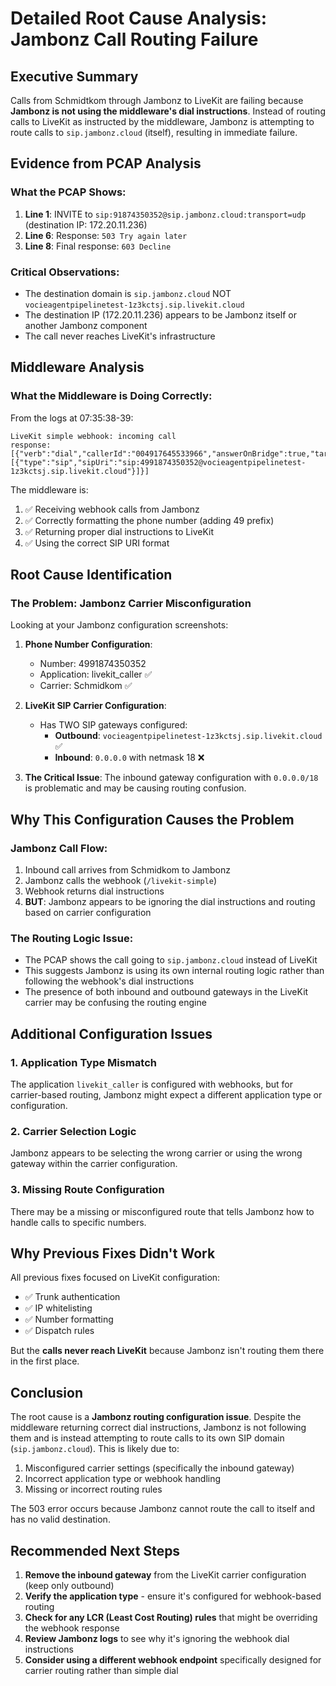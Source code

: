 # Detailed Root Cause Analysis: Jambonz Call Routing Failure

## Executive Summary

Calls from Schmidtkom through Jambonz to LiveKit are failing because **Jambonz is not using the middleware's dial instructions**. Instead of routing calls to LiveKit as instructed by the middleware, Jambonz is attempting to route calls to `sip.jambonz.cloud` (itself), resulting in immediate failure.

## Evidence from PCAP Analysis

### What the PCAP Shows:
1. **Line 1**: INVITE to `sip:91874350352@sip.jambonz.cloud:transport=udp` (destination IP: 172.20.11.236)
2. **Line 6**: Response: `503 Try again later`
3. **Line 8**: Final response: `603 Decline`

### Critical Observations:
- The destination domain is `sip.jambonz.cloud` NOT `vocieagentpipelinetest-1z3kctsj.sip.livekit.cloud`
- The destination IP (172.20.11.236) appears to be Jambonz itself or another Jambonz component
- The call never reaches LiveKit's infrastructure

## Middleware Analysis

### What the Middleware is Doing Correctly:
From the logs at 07:35:38-39:
```
LiveKit simple webhook: incoming call
response: [{"verb":"dial","callerId":"004917645533966","answerOnBridge":true,"target":[{"type":"sip","sipUri":"sip:4991874350352@vocieagentpipelinetest-1z3kctsj.sip.livekit.cloud"}]}]
```

The middleware is:
1. ✅ Receiving webhook calls from Jambonz
2. ✅ Correctly formatting the phone number (adding 49 prefix)
3. ✅ Returning proper dial instructions to LiveKit
4. ✅ Using the correct SIP URI format

## Root Cause Identification

### The Problem: Jambonz Carrier Misconfiguration

Looking at your Jambonz configuration screenshots:

1. **Phone Number Configuration**:
   - Number: 4991874350352
   - Application: livekit_caller ✅
   - Carrier: Schmidkom ✅

2. **LiveKit SIP Carrier Configuration**:
   - Has TWO SIP gateways configured:
     - **Outbound**: `vocieagentpipelinetest-1z3kctsj.sip.livekit.cloud` ✅
     - **Inbound**: `0.0.0.0` with netmask 18 ❌

3. **The Critical Issue**: The inbound gateway configuration with `0.0.0.0/18` is problematic and may be causing routing confusion.

## Why This Configuration Causes the Problem

### Jambonz Call Flow:
1. Inbound call arrives from Schmidkom to Jambonz
2. Jambonz calls the webhook (`/livekit-simple`)
3. Webhook returns dial instructions
4. **BUT**: Jambonz appears to be ignoring the dial instructions and routing based on carrier configuration

### The Routing Logic Issue:
- The PCAP shows the call going to `sip.jambonz.cloud` instead of LiveKit
- This suggests Jambonz is using its own internal routing logic rather than following the webhook's dial instructions
- The presence of both inbound and outbound gateways in the LiveKit carrier may be confusing the routing engine

## Additional Configuration Issues

### 1. Application Type Mismatch
The application `livekit_caller` is configured with webhooks, but for carrier-based routing, Jambonz might expect a different application type or configuration.

### 2. Carrier Selection Logic
Jambonz appears to be selecting the wrong carrier or using the wrong gateway within the carrier configuration.

### 3. Missing Route Configuration
There may be a missing or misconfigured route that tells Jambonz how to handle calls to specific numbers.

## Why Previous Fixes Didn't Work

All previous fixes focused on LiveKit configuration:
- ✅ Trunk authentication
- ✅ IP whitelisting
- ✅ Number formatting
- ✅ Dispatch rules

But the **calls never reach LiveKit** because Jambonz isn't routing them there in the first place.

## Conclusion

The root cause is a **Jambonz routing configuration issue**. Despite the middleware returning correct dial instructions, Jambonz is not following them and is instead attempting to route calls to its own SIP domain (`sip.jambonz.cloud`). This is likely due to:

1. Misconfigured carrier settings (specifically the inbound gateway)
2. Incorrect application type or webhook handling
3. Missing or incorrect routing rules

The 503 error occurs because Jambonz cannot route the call to itself and has no valid destination.

## Recommended Next Steps

1. **Remove the inbound gateway** from the LiveKit carrier configuration (keep only outbound)
2. **Verify the application type** - ensure it's configured for webhook-based routing
3. **Check for any LCR (Least Cost Routing) rules** that might be overriding the webhook response
4. **Review Jambonz logs** to see why it's ignoring the webhook dial instructions
5. **Consider using a different webhook endpoint** specifically designed for carrier routing rather than simple dial 